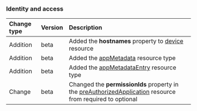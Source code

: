 ### Identity and access

| **Change type** | **Version** | **Description** |
|:---|:---|:---|
|Addition|beta|Added the **hostnames** property to [device](https://docs.microsoft.com/en-us/graph/api/resources/device?view=graph-rest-beta) resource|
|Addition|beta|Added the [appMetadata](https://docs.microsoft.com/en-us/graph/api/resources/appMetadata?view=graph-rest-beta) resource type|
|Addition|beta|Added the [appMetadataEntry](https://docs.microsoft.com/en-us/graph/api/resources/appMetadataEntry?view=graph-rest-beta) resource type|
|Change|beta|Changed the **permissionIds** property in the [preAuthorizedApplication](https://docs.microsoft.com/en-us/graph/api/resources/preAuthorizedApplication?view=graph-rest-beta) resource from required to optional|

